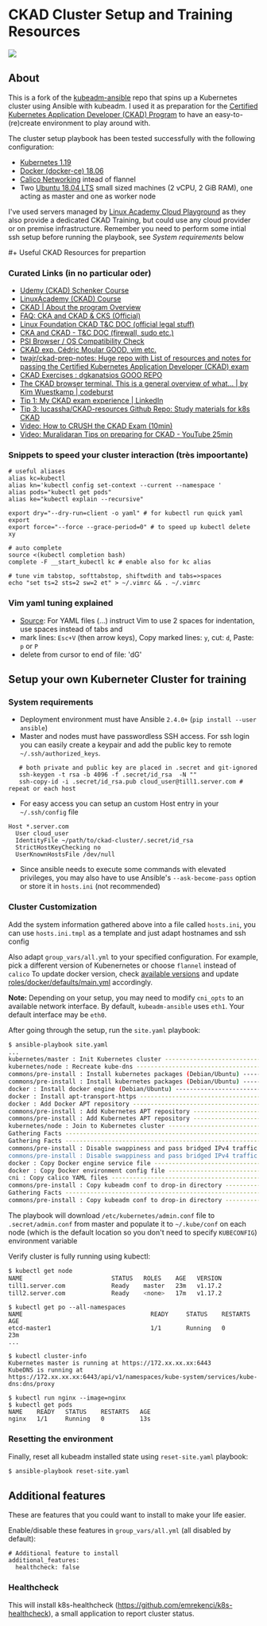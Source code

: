 # CKAD Cluster Setup and Training Resources

![](https://upload.wikimedia.org/wikipedia/commons/6/67/Kubernetes_logo.svg)

## About
This is a fork of the [kubeadm-ansible](https://github.com/kairen/kubeadm-ansible) repo that spins up a Kubernetes cluster using Ansible with kubeadm. I used it as preparation for the [Certified Kubernetes Application Developer (CKAD) Program](https://www.cncf.io/certification/ckad/) to have an easy-to-(re)create environment to play around with.

The cluster setup playbook has been tested successfully with the following configuration:

* [Kubernetes 1.19](https://kubernetes.io/docs/setup/release/notes/#v1-19-0) 
* [Docker (docker-ce) 18.06](https://docs.docker.com/engine/release-notes/)
* [Calico Networking](https://www.projectcalico.org/) intead of flannel 
* Two [Ubuntu 18.04 LTS](https://ubuntu.com/download/server) small sized machines (2 vCPU, 2 GiB RAM), one acting as master and one as worker node

 I've used servers managed by [Linux Academy Cloud Playground](https://linuxacademy.com/) as they also provide a dedicated CKAD Training, but could use any cloud provider or on premise infrastructure. Remember you need to perform some intial ssh setup before running the playbook, see *System requirements* below

#+ Useful CKAD Resources for prepartion

### Curated Links (in no particular oder)
* [Udemy (CKAD) Schenker Course](https://www.udemy.com/course/certified-kubernetes-application-developer/)
* [LinuxAcademy (CKAD) Course](https://linuxacademy.com/cp/modules/view/id/305)
* [CKAD | About the program Overview](https://www.cncf.io/certification/ckad/)
* [FAQ: CKA and CKAD &amp; CKS (Official)](https://docs.linuxfoundation.org/tc-docs/certification/faq-cka-ckad-cks)
* [Linux Foundation CKAD T&amp;C DOC (official legal stuff)](https://docs.linuxfoundation.org/tc-docs/certification/lf-cert-agreement)
* [CKA and CKAD - T&amp;C DOC (firewall, sudo etc.)](https://docs.linuxfoundation.org/tc-docs/certification/tips-cka-and-ckad#exam-technical-instructions)
* [PSI Browser / OS Compatibility Check](https://www.examslocal.com/ScheduleExam/Home/CompatibilityCheck)
* [CKAD exp. Cédric Moular GOOD, vim etc. ](https://dev.to/cedricmoulard/ckad-experience-3k4o)
* [twajr/ckad-prep-notes: Huge repo with List of resources and notes for passing the Certified Kubernetes Application Developer (CKAD) exam](https://github.com/twajr/ckad-prep-notes)
* [CKAD Exercises : dgkanatsios  GOOO REPO](https://github.com/dgkanatsios/CKAD-exercises)
* [The CKAD browser terminal. This is a general overview of what… | by Kim Wuestkamp | codeburst](https://codeburst.io/the-ckad-browser-terminal-10fab2e8122e)
* [Tip 1: My CKAD exam experience | LinkedIn](https://www.linkedin.com/pulse/my-ckad-exam-experience-atharva-chauthaiwale/)
* [Tip 3: lucassha/CKAD-resources Github Repo: Study materials for k8s CKAD](https://github.com/lucassha/CKAD-resources)
* [Video: How to CRUSH the CKAD Exam (10min)](https://www.youtube.com/watch?v=5cgpFWVD8ds)
* [Video: Muralidaran Tips on preparing for CKAD - YouTube 25min](https://www.youtube.com/watch?v=rnemKrveZks&feature=youtu.be)

### Snippets to speed your cluster interaction (très impoortante)

```
# useful aliases
alias kc=kubectl
alias kn='kubectl config set-context --current --namespace '
alias pods="kubectl get pods"
alias ke="kubectl explain --recursive"

export dry="--dry-run=client -o yaml" # for kubectl run quick yaml export
export force="--force --grace-period=0" # to speed up kubectl delete xy

# auto complete
source <(kubectl completion bash)
complete -F __start_kubectl kc # enable also for kc alias

# tune vim tabstop, softtabstop, shiftwdith and tabs=>spaces
echo "set ts=2 sts=2 sw=2 et" > ~/.vimrc && . ~/.vimrc

```

### Vim yaml tuning explained

* [Source](https://stackoverflow.com/questions/26962999/wrong-indentation-when-editing-yaml-in-vim): 
For YAML files (...) instruct Vim to use 2 spaces for indentation, use spaces instead of tabs and
* mark lines: `Esc+V` (then arrow keys), Copy marked lines: `y`, cut: `d`, Paste: `p` or `P`
* delete from cursor to end of file: 'dG'

## Setup your own Kuberneter Cluster for training

### System requirements

* Deployment environment must have Ansible `2.4.0+` (`pip install --user ansible`)
* Master and nodes must have passwordless SSH access. For ssh login you can easily create a keypair and add the public key to remote `~/.ssh/authorized_keys`.
 ```
    # both private and public key are placed in .secret and git-ignored 
    ssh-keygen -t rsa -b 4096 -f .secret/id_rsa  -N ""
    ssh-copy-id -i .secret/id_rsa.pub cloud_user@till1.server.com # repeat or each host
```
* For easy access you can setup an custom Host entry in your `~/.ssh/config` file
```
Host *.server.com 
  User cloud_user
  IdentityFile ~/path/to/ckad-cluster/.secret/id_rsa
  StrictHostKeyChecking no
  UserKnownHostsFile /dev/null
```
  
* Since ansible needs to execute some commands with elevated privileges, you may also have to use Ansible's `--ask-become-pass` option or store it in `hosts.ini` (not recommended) 
  
### Cluster Customization

Add the system information gathered above into a file called `hosts.ini`, you can use `hosts.ini.tmpl` as a template and just adapt hostnames and ssh config

Also adapt `group_vars/all.yml` to your specified configuration.
For example, pick a different version of Kubenernetes or choose `flannel` instead of `calico`
To update docker version, check [available versions](https://download.docker.com/linux/static/stable) and update [roles/docker/defaults/main.yml](roles/docker/defaults/main.yml) accordingly.

**Note:** Depending on your setup, you may need to modify `cni_opts` to an available network interface. By default, `kubeadm-ansible` uses `eth1`. Your default interface may be `eth0`.

After going through the setup, run the `site.yaml` playbook:

```sh
$ ansible-playbook site.yaml
...
kubernetes/master : Init Kubernetes cluster -------------------------------------------------------------------------------------------------------------------------------- 51.30s
kubernetes/node : Recreate kube-dns ---------------------------------------------------------------------------------------------------------------------------------------- 21.63s
commons/pre-install : Install kubernetes packages (Debian/Ubuntu) ---------------------------------------------------------------------------------------------------------- 19.56s
commons/pre-install : Install kubernetes packages (Debian/Ubuntu) ---------------------------------------------------------------------------------------------------------- 18.10s
docker : Install docker engine (Debian/Ubuntu) ----------------------------------------------------------------------------------------------------------------------------- 15.32s
docker : Install apt-transport-https --------------------------------------------------------------------------------------------------------------------------------------- 13.02s
docker : Add Docker APT repository ------------------------------------------------------------------------------------------------------------------------------------------ 8.62s
commons/pre-install : Add Kubernetes APT repository ------------------------------------------------------------------------------------------------------------------------- 7.59s
commons/pre-install : Add Kubernetes APT repository ------------------------------------------------------------------------------------------------------------------------- 7.45s
kubernetes/node : Join to Kubernetes cluster -------------------------------------------------------------------------------------------------------------------------------- 6.74s
Gathering Facts ------------------------------------------------------------------------------------------------------------------------------------------------------------- 4.60s
Gathering Facts ------------------------------------------------------------------------------------------------------------------------------------------------------------- 4.29s
commons/pre-install : Disable swappiness and pass bridged IPv4 traffic to iptable's chains ---------------------------------------------------------------------------------- 3.30s
commons/pre-install : Disable swappiness and pass bridged IPv4 traffic to iptable's chains ---------------------------------------------------------------------------------- 3.27s
docker : Copy Docker engine service file ------------------------------------------------------------------------------------------------------------------------------------ 3.12s
docker : Copy Docker environment config file -------------------------------------------------------------------------------------------------------------------------------- 2.64s
cni : Copy calico YAML files ------------------------------------------------------------------------------------------------------------------------------------------------ 2.50s
commons/pre-install : Copy kubeadm conf to drop-in directory ---------------------------------------------------------------------------------------------------------------- 2.49s
Gathering Facts ------------------------------------------------------------------------------------------------------------------------------------------------------------- 2.46s
commons/pre-install : Copy kubeadm conf to drop-in directory ---------------------------------------------------------------------------------------------------------------- 2.42s
```

The playbook will download `/etc/kubernetes/admin.conf` file to `.secret/admin.conf` from master and populate it to 
`~/.kube/conf` on each node (which is the default location so you don't need to specify `KUBECONFIG`) environment variable

Verify cluster is fully running using kubectl:

```sh
$ kubectl get node
NAME                         STATUS   ROLES    AGE   VERSION
till1.server.com             Ready    master   23m   v1.17.2
till2.server.com             Ready    <none>   17m   v1.17.2
```
```
$ kubectl get po --all-namespaces
NAME                                    READY     STATUS    RESTARTS   AGE
etcd-master1                            1/1       Running   0          23m
...
```
```
$ kubectl cluster-info
Kubernetes master is running at https://172.xx.xx.xx:6443
KubeDNS is running at https://172.xx.xx.xx:6443/api/v1/namespaces/kube-system/services/kube-dns:dns/proxy
```
```
$ kubectl run nginx --image=nginx
$ kubectl get pods
NAME    READY   STATUS    RESTARTS   AGE
nginx   1/1     Running   0          13s
```

### Resetting the environment

Finally, reset all kubeadm installed state using `reset-site.yaml` playbook:

```sh
$ ansible-playbook reset-site.yaml
```

## Additional features
These are features that you could want to install to make your life easier.

Enable/disable these features in `group_vars/all.yml` (all disabled by default):
```
# Additional feature to install
additional_features:
  healthcheck: false
```

### Healthcheck
This will install k8s-healthcheck (https://github.com/emrekenci/k8s-healthcheck), a small application to report cluster status.
